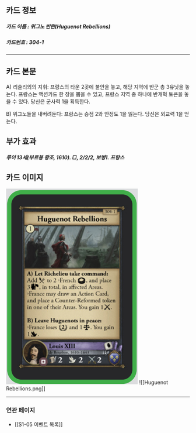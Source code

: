 ## 카드 정보
##### 카드 이름 : 위그노 반란(Huguenot Rebellions)
##### 카드번호  : 304-1
---
## 카드 본문

A) 리슐리외의 지휘: 프랑스의 타운 2곳에 불안을 놓고, 해당 지역에 반군 총 3유닛을 놓는다. 프랑스는 액션카드 한 장을 뽑을 수 있고, 프랑스 지역 중 하나에 반개혁 토큰을 놓을 수 있다. 당신은 군사력 1을 획득한다.

B) 위그노들을 내버려둔다: 프랑스는 승점 2와 안정도 1을 잃는다. 당신은 외교력 1을 얻는다.

## 부가 효과
##### 루이 13세(부르봉 왕조, 1610). □, 2/2/2, 보병1. 프랑스

## 카드 이미지
<img src="\Assets\Huguenot Rebellions.png"/>
![[Huguenot Rebellions.png]]

--- 
### 연관 페이지
- [[S1-05 이벤트 목록]]
